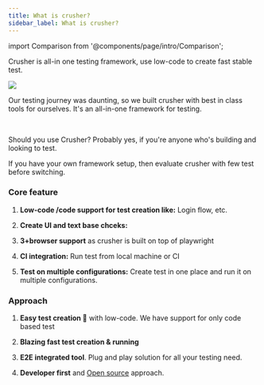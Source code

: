 ```yaml
---
title: What is crusher?
sidebar_label: What is crusher?
---
```


import Comparison from '@components/page/intro/Comparison';

<head>
  <title>What is Crusher?</title>
  <meta
    name="description"
    content="How crusher works? How it's different from other solutions like playwright, selenium, cypress?"
  />
</head>


Crusher is all-in one testing framework, use low-code to create fast stable test.

<img src="https://i.imgur.com/fkY2m6F.png" />
<br/>

Our testing journey was daunting, so we built crusher with best in class tools for ourselves. It's an all-in-one framework for testing.




<Comparison/>

<br/>

Should you use Crusher? Probably yes, if you're anyone who's building and looking to test. 

If you have your own framework setup, then evaluate crusher with few test before switching.


### Core feature

1. **Low-code /code support for test creation like:** Login flow, etc.

2. **Create UI and text base chceks:**

3. **3+browser support** as crusher is built on top of playwright

4. **CI integration:** Run test from local machine or CI

5. **Test on multiple configurations:** Create test in one place and run it on multiple configurations.


### Approach

1. **Easy test creation 🎯** with low-code. We have support for only code based test

2. **Blazing fast test creation & running**

3. **E2E integrated tool**. Plug and play solution for all your testing need.

4. **Developer first** and [Open source](https://github.com/crusherdev/crusher) approach.

<!-- 
## Who uses Crusher?

Crusher is used by Engineers, QAs, product manager, founder. It's a robust tool for everyone involved in product development.

Team use crusher for variety of use cases, like:

1. **Developers looking to ship software fast**, without waiting for QA approval or fixing bugs again and again.

2. **QA Manager doing manual QA** looking to automate their workflow.

3. **VP/Manager** who want their team to focus on shipping software and not on fixing bugs.

4. **Founder or Product owner** to make sure their users get best version of the apps.

Ultimately, using Crusher will help you ship fast, and without bugs. Everyone gets to be happy in the end.

:::info Info
Crusher is designed mainly for Devs/QA, and to offer a better testing workflow. At certain times, you might need to dev support;
We're happy to help in those cases.
:::

## What can you do with Crusher?

There are variety of stuff crusher can do

1. **Write functional test:** Create e2e functional test in few mins

2. **Create UI and text assertion:** Test UI and add text assertion.

3. **Multibrowser support.** Run test in multiple browsers.

4. **CI integration:** Run test from local machine or CI

5. **Monitor production** for stability.

6. **Chain tests together.** Run test in sequence

7. **Extensbility**: Use custom code to test complex use cases

8. **Concurrency:** Run all the test in parallel and decrease your test build time significantly.

9. T**est on multiple configurations:** Create test in one place and run it on multiple configurations.

## What sets us apart?

There are four features that set us apart

1. **Low-code approach 🎯** to create test. Create both simple and powerful tests.

2. **Blazing fast test creation**. You can literally create test in <2 mins.

3. **E2E integrated tool**. Plug and play solution for all your testing need.

4. **Developer first** and **[Open source](https://github.com/crusherdev/crusher) approach**. -->
